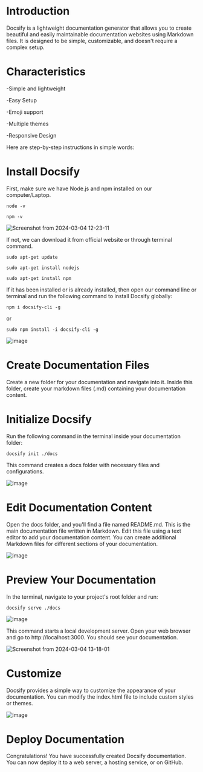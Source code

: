 # Introduction

Docsify is a lightweight documentation generator that allows you to create beautiful and easily maintainable documentation websites using Markdown files. It is designed to be simple, customizable, and doesn't require a complex setup.

# Characteristics

-Simple and lightweight

-Easy Setup

-Emoji support

-Multiple themes

-Responsive Design


Here are step-by-step instructions in simple words:

# Install Docsify

First, make sure we have Node.js and npm installed on our computer/Laptop.
```
node -v
```
```
npm -v
```

![Screenshot from 2024-03-04 12-23-11](https://github.com/ErSachinBhati/ErSachinBhati/assets/158732178/e16e7b16-c6a6-4877-aef3-f671e8ba7572)


If not, we can download it from official website or through terminal command.
```
sudo apt-get update
```
```
sudo apt-get install nodejs
```
```
sudo apt-get install npm
```

If it has been installed or is already installed, then open our command line or terminal and run the following command to install Docsify globally:

```
npm i docsify-cli -g
```
 or
```
sudo npm install -i docsify-cli -g
```

![image](https://github.com/ErSachinBhati/ErSachinBhati/assets/158732178/3d13c327-9684-4e1e-abf2-1ebc74f27d71)



# Create Documentation Files

Create a new folder for your documentation and navigate into it. Inside this folder, create your markdown files (.md) containing your documentation content.


 # Initialize Docsify

Run the following command in the terminal inside your documentation folder:

```
docsify init ./docs
```

This command creates a docs folder with necessary files and configurations.


![image](https://github.com/ErSachinBhati/ErSachinBhati/assets/158732178/adc132fc-6efe-4718-b1aa-9de19f843b4b)



 # Edit Documentation Content

Open the docs folder, and you'll find a file named README.md. This is the main documentation file written in Markdown. Edit this file using a text editor to add your documentation content. You can create additional Markdown files for different sections of your documentation.

![image](https://github.com/ErSachinBhati/ErSachinBhati/assets/158732178/052a8ca1-665b-4fc6-89f4-cd7e45ad5690)


# Preview Your Documentation

In the terminal, navigate to your project's root folder and run:

```
docsify serve ./docs
```

![image](https://github.com/ErSachinBhati/ErSachinBhati/assets/158732178/3e837af4-2f84-463b-914a-947a9eda4b2f)


This command starts a local development server. Open your web browser and go to http://localhost:3000. You should see your documentation.

![Screenshot from 2024-03-04 13-18-01](https://github.com/ErSachinBhati/ErSachinBhati/assets/158732178/bd5a53e6-843b-4db8-a46e-a980297012c5)


# Customize

Docsify provides a simple way to customize the appearance of your documentation. You can modify the index.html file to include custom styles or themes.

![image](https://github.com/ErSachinBhati/ErSachinBhati/assets/158732178/b6d620c9-7843-4bcc-96c0-112cb760e88d)



 # Deploy Documentation

 Congratulations! You have successfully created Docsify documentation. You can now deploy it to a web server, a hosting service, or on GitHub.
